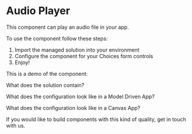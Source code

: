 # Audio Player
This component can play an audio file in your app.

To use the component follow these steps:
1. Import the managed solution into your environment
2. Configure the component for your Choices form controls
3. Enjoy!

This is a demo of the component:




What does the solution contain?



What does the configuration look like in a Model Driven App?


What does the configuration look like in a Canvas App?


If you would like to build components with this kind of quality, get in touch with us.